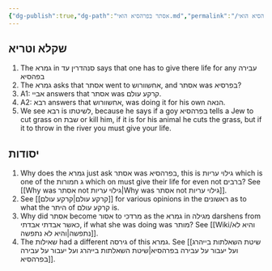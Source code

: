 ```yaml
---
{"dg-publish":true,"dg-path":"אסתר בפרהסיא הואי.md","permalink":"/אסתר בפרהסיא הואי/","tags":["שקלא_וטריא","#בבלי/נזיקין/סנהדרין/עד","#שיעור/ר_שולמן/2025/fall"]}
---
```


## שקלא וטריא

1. The גמרא in סנהדרין עד says that one has to give there life for any עבירה בפהסיא
2. The גמרא asks that אסתר went to אחשוורוש, and אסתר was בפרסיא?
3. A1: אביי answers that אסתר was קרקע עולם.
4. A2: רבא answers that אחשוורוש, was doing it for his own הנאה.
5. We see רבא is לשיטתו, because he says if a goy בפרהסיא tells a Jew to cut grass on שבת or kill him, if it is for his animal he cuts the grass, but if it to throw in the river you must give your life.
## יסודות

1. Why does the גמרא just ask אסתר was בפרהסיא, this is גילוי עריות  which is one of the ג חמורות which on must give their life for even not ברבים? See [[Why was אסתר not גילוי עריות\|Why was אסתר not גילוי עריות]].
2. See [[קרקע עולם\|קרקע עולם]] for various opinions in the ראשונים as to what the היתר of קרקע עולם is.
3. Why did אסתר become אסור to מרדכי as the גמרא in מגילה darshens from כאשר אבדתי אבדתי, if what she was doing was מותר? See [[Wiki/והיא לא נתפשה\|והיא לא נתפשה]].
4. The שאילות had a different גירסה of this גמרא. See [[שיטת השאלתות בייהרג ועל יעבור על עבירה בפרהסיא\|שיטת השאלתות בייהרג ועל יעבור על עבירה בפרהסיא]].
